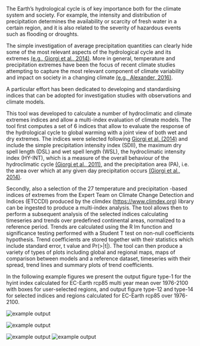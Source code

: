 The Earth’s hydrological cycle is of key importance both for the climate system and society. 
For example, the intensity and distribution of precipitation determines the availability or scarcity of fresh water in a certain region, and it is also related to the severity of hazardous events such as flooding or droughts. 

The simple investigation of average precipitation quantities can clearly hide some of the most relevant aspects of the hydrological cycle and its extremes [(e.g., Giorgi et al., 2014)](https://doi.org/10.1002/2014JD022238). More in general, temperature and precipitation extremes have been the focus of recent climate studies attempting to capture the most relevant component of climate variability and impact on society in a changing climate [(e.g., Alexander, 2016)](https://doi.org/10.1016/j.wace.2015.10.007). 

A particular effort has been dedicated to developing and standardising indices that can be adopted for investigation studies with observations and climate models. 

This tool was developed to calculate a number of hydroclimatic and climate extremes indices and allow a multi-index evaluation of climate models. The tool first computes a set of 6 indices that allow to evaluate the response of the hydrological cycle to global warming with a joint view of both wet and dry extremes. 
The indices were selected following [Giorgi et al. (2014)](https://doi.org/10.1002/2014JD022238) and include the simple precipitation intensity index (SDII), the maximum dry spell length (DSL) and wet spell length (WSL), the hydroclimatic intensity index (HY-INT), which is a measure of the overall behaviour of the hydroclimatic cycle [(Giorgi et al., 2011)](https://doi.org/10.1175/2011JCLI3979.1), and the precipitation area (PA), i.e. the area over which at any given day precipitation occurs [(Giorgi et al., 2014)](https://doi.org/10.1002/2014JD022238). 

Secondly, also a selection of the 27 temperature and precipitation -based indices of extremes from the Expert Team on Climate Change Detection and Indices (ETCCDI) produced by the climdex (https://www.climdex.org) library can be ingested to produce a multi-index analysis. The tool allows then to perform a subsequent analysis of the selected indices calculating timeseries and trends over predefined continental areas, normalized to a reference period. Trends are calculated using the R lm function and significance testing performed with a Student T test on non-null coefficients hypothesis. Trend coefficients are stored together with their statistics which include standard error, t value and Pr(>|t|). 
The tool can then produce a variety of types of plots including global and regional maps, maps of comparison between models and a reference dataset, timeseries with their spread, trend lines and summary plots of trend coefficients.

<!---change the following paragraph if hyint timeseries will not be merged-->
In the following example figures we present the output figure type-1 for the hyint index calculated for EC-Earth rcp85 multi year mean over 1976-2100 with boxes for user-selected regions, and output figure type-12 and type-14 for selected indices and regions calculated for EC-Earth rcp85 over 1976-2100.

![example output](diagnosticsdata/hyint/hyint_EC-Earth_rcp85_r8i1p1_r320x160_1976_2100_ALL_myear-mean_Globe_map.png "Example Output")

<!---plots to b eremoved if hyint timeseries will not be merged-->
![example output](diagnosticsdata/hyint_timeseries/hyint_timeseries.png "Example Output")

![example output](diagnosticsdata/hyint_timeseries/hyint_trends1.png "Example Output")
![example output](diagnosticsdata/hyint_timeseries/hyint_trends2.png "Example Output")
